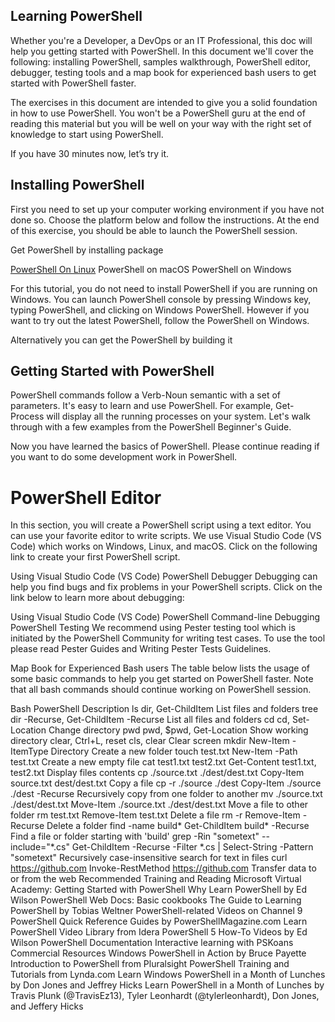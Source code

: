 ## Learning PowerShell

Whether you're a Developer, a DevOps or an IT Professional, this doc will help you getting started with PowerShell. In this document we'll cover the following: installing PowerShell, samples walkthrough, PowerShell editor, debugger, testing tools and a map book for experienced bash users to get started with PowerShell faster.

The exercises in this document are intended to give you a solid foundation in how to use PowerShell. You won't be a PowerShell guru at the end of reading this material but you will be well on your way with the right set of knowledge to start using PowerShell.

If you have 30 minutes now, let’s try it.

## Installing PowerShell

First you need to set up your computer working environment if you have not done so. Choose the platform below and follow the instructions. At the end of this exercise, you should be able to launch the PowerShell session.

Get PowerShell by installing package

[PowerShell On Linux](https://learn.microsoft.com/en-us/powershell/scripting/install/installing-powershell-on-linux?view=powershell-7.2)
PowerShell on macOS
PowerShell on Windows

For this tutorial, you do not need to install PowerShell if you are running on Windows. You can launch PowerShell console by pressing Windows key, typing PowerShell, and clicking on Windows PowerShell. However if you want to try out the latest PowerShell, follow the PowerShell on Windows.

Alternatively you can get the PowerShell by building it

## Getting Started with PowerShell

PowerShell commands follow a Verb-Noun semantic with a set of parameters. It's easy to learn and use PowerShell. For example, Get-Process will display all the running processes on your system. Let's walk through with a few examples from the PowerShell Beginner's Guide.

Now you have learned the basics of PowerShell. Please continue reading if you want to do some development work in PowerShell.

# PowerShell Editor

In this section, you will create a PowerShell script using a text editor. You can use your favorite editor to write scripts. We use Visual Studio Code (VS Code) which works on Windows, Linux, and macOS. Click on the following link to create your first PowerShell script.

Using Visual Studio Code (VS Code)
PowerShell Debugger
Debugging can help you find bugs and fix problems in your PowerShell scripts. Click on the link below to learn more about debugging:

Using Visual Studio Code (VS Code)
PowerShell Command-line Debugging
PowerShell Testing
We recommend using Pester testing tool which is initiated by the PowerShell Community for writing test cases. To use the tool please read Pester Guides and Writing Pester Tests Guidelines.

Map Book for Experienced Bash users
The table below lists the usage of some basic commands to help you get started on PowerShell faster. Note that all bash commands should continue working on PowerShell session.

Bash	PowerShell	Description
ls	dir, Get-ChildItem	List files and folders
tree	dir -Recurse, Get-ChildItem -Recurse	List all files and folders
cd	cd, Set-Location	Change directory
pwd	pwd, $pwd, Get-Location	Show working directory
clear, Ctrl+L, reset	cls, clear	Clear screen
mkdir	New-Item -ItemType Directory	Create a new folder
touch test.txt	New-Item -Path test.txt	Create a new empty file
cat test1.txt test2.txt	Get-Content test1.txt, test2.txt	Display files contents
cp ./source.txt ./dest/dest.txt	Copy-Item source.txt dest/dest.txt	Copy a file
cp -r ./source ./dest	Copy-Item ./source ./dest -Recurse	Recursively copy from one folder to another
mv ./source.txt ./dest/dest.txt	Move-Item ./source.txt ./dest/dest.txt	Move a file to other folder
rm test.txt	Remove-Item test.txt	Delete a file
rm -r <folderName>	Remove-Item <folderName> -Recurse	Delete a folder
find -name build*	Get-ChildItem build* -Recurse	Find a file or folder starting with 'build'
grep -Rin "sometext" --include="*.cs"	Get-ChildItem -Recurse -Filter *.cs
| Select-String -Pattern "sometext"	Recursively case-insensitive search for text in files
curl https://github.com	Invoke-RestMethod https://github.com	Transfer data to or from the web
Recommended Training and Reading
Microsoft Virtual Academy: Getting Started with PowerShell
Why Learn PowerShell by Ed Wilson
PowerShell Web Docs: Basic cookbooks
The Guide to Learning PowerShell by Tobias Weltner
PowerShell-related Videos on Channel 9
PowerShell Quick Reference Guides by PowerShellMagazine.com
Learn PowerShell Video Library from Idera
PowerShell 5 How-To Videos by Ed Wilson
PowerShell Documentation
Interactive learning with PSKoans
Commercial Resources
Windows PowerShell in Action by Bruce Payette
Introduction to PowerShell from Pluralsight
PowerShell Training and Tutorials from Lynda.com
Learn Windows PowerShell in a Month of Lunches by Don Jones and Jeffrey Hicks
Learn PowerShell in a Month of Lunches by Travis Plunk (@TravisEz13), Tyler Leonhardt (@tylerleonhardt), Don Jones, and Jeffery Hicks